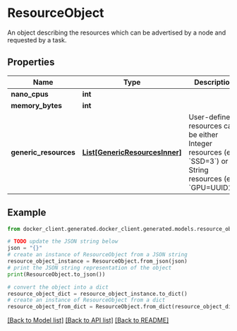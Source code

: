 # ResourceObject

An object describing the resources which can be advertised by a node and requested by a task. 

## Properties

Name | Type | Description | Notes
------------ | ------------- | ------------- | -------------
**nano_cpus** | **int** |  | [optional] 
**memory_bytes** | **int** |  | [optional] 
**generic_resources** | [**List[GenericResourcesInner]**](GenericResourcesInner.md) | User-defined resources can be either Integer resources (e.g, &#x60;SSD&#x3D;3&#x60;) or String resources (e.g, &#x60;GPU&#x3D;UUID1&#x60;).  | [optional] 

## Example

```python
from docker_client.generated.docker_client.generated.models.resource_object import ResourceObject

# TODO update the JSON string below
json = "{}"
# create an instance of ResourceObject from a JSON string
resource_object_instance = ResourceObject.from_json(json)
# print the JSON string representation of the object
print(ResourceObject.to_json())

# convert the object into a dict
resource_object_dict = resource_object_instance.to_dict()
# create an instance of ResourceObject from a dict
resource_object_from_dict = ResourceObject.from_dict(resource_object_dict)
```
[[Back to Model list]](../README.md#documentation-for-models) [[Back to API list]](../README.md#documentation-for-api-endpoints) [[Back to README]](../README.md)


